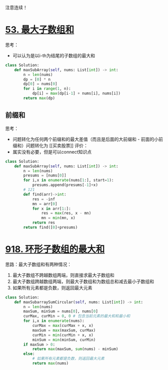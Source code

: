 注意连续！
# [53. 最大子数组和](https://leetcode.cn/problems/maximum-subarray/)
思考：
- 可以认为是以i-th为结尾的子数组的最大和
```python fold
class Solution:
    def maxSubArray(self, nums: List[int]) -> int:
        n = len(nums)
        dp = [0] * n
        dp[0] = nums[0]
        for i in range(1, n):
            dp[i] = max(dp[i-1] + nums[i], nums[i])
        return max(dp)
```
## 前缀和
思考：
- 问题转化为任何两个前缀和的最大差值（而且是后面的大前缀和 - 前面的小前缀和）问题转化为 [[买卖股票]]
评价：
- 属实没有必要，但是可以connect知识点
```python fold
class Solution:
    def maxSubArray(self, nums: List[int]) -> int:
        n = len(nums)
        presums = [nums[0]]
        for i,x in enumerate(nums[1:], start=1):
            presums.append(presums[-1]+x)
        # 121
        def find(arr)->int:
            res = -inf
            mn = arr[0]
            for x in arr[1:]:
                res = max(res, x - mn)
                mn = min(mn, x)
            return res
        return find([0]+presums)
```

# [918. 环形子数组的最大和](https://leetcode.cn/problems/maximum-sum-circular-subarray/)
思路：最大子数组和有两种情况：
1. 最大子数组不跨越数组两端，则直接求最大子数组和
2. 最大子数组跨越数组两端，则最大子数组和为数组总和减去最小子数组和
3. 如果所有元素都是负数，则返回最大元素

```python fold
class Solution:
    def maxSubarraySumCircular(self, nums: List[int]) -> int:
        n = len(nums)
        maxSum, minSum = nums[0], nums[0]
        curMax, curMin = 0, 0 # 包含当前元素的最大和和最小和
        for i,x in enumerate(nums):
            curMax = max(curMax + x, x)
            maxSum = max(maxSum, curMax)
            curMin = min(curMin + x, x)
            minSum = min(minSum, curMin)
        if maxSum > 0:
            return max(maxSum, sum(nums) - minSum)
        else:
            # 如果所有元素都是负数，则返回最大元素
            return max(nums)

```